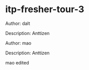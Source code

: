# itp-fresher-tour-3

Author: dalt

Description: Anttizen

Author: mao

Description: Anttizen

mao edited